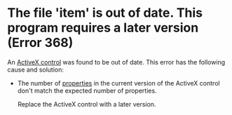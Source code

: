 
# The file 'item' is out of date. This program requires a later version (Error 368)

An [ActiveX control](b8bdf64f-5920-1ae9-16d0-b26d09524a30.md) was found to be out of date. This error has the following cause and solution:



- The number of [properties](b8bdf64f-5920-1ae9-16d0-b26d09524a30.md) in the current version of the ActiveX control don't match the expected number of properties.
    
    Replace the ActiveX control with a later version.
    

